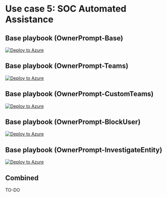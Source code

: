 # Use case 5: SOC Automated Assistance

## Base playbook (OwnerPrompt-Base)
[![Deploy to Azure](https://aka.ms/deploytoazurebutton)](https://portal.azure.com/#create/Microsoft.Template/uri/https%3A%2F%2Fraw.githubusercontent.com%2FAxelBornauw%2Fsentinel-use_cases%2Fmain%2FUse%2520case%25205%2FOwnerPrompt-Base%2Fazuredeploy.json)

## Base playbook (OwnerPrompt-Teams)
[![Deploy to Azure](https://aka.ms/deploytoazurebutton)](https://portal.azure.com/#create/Microsoft.Template/uri/https%3A%2F%2Fraw.githubusercontent.com%2FAxelBornauw%2Fsentinel-use_cases%2Fmain%2FUse%2520case%25205%2FOwnerPrompt-Teams%2Fazuredeploy.json)

## Base playbook (OwnerPrompt-CustomTeams)
[![Deploy to Azure](https://aka.ms/deploytoazurebutton)](https://portal.azure.com/#create/Microsoft.Template/uri/https%3A%2F%2Fraw.githubusercontent.com%2FAxelBornauw%2Fsentinel-use_cases%2Fmain%2FUse%2520case%25205%2FOwnerPrompt-CustomTeams%2Fazuredeploy.json)

## Base playbook (OwnerPrompt-BlockUser)
[![Deploy to Azure](https://aka.ms/deploytoazurebutton)](https://portal.azure.com/#create/Microsoft.Template/uri/https%3A%2F%2Fraw.githubusercontent.com%2FAxelBornauw%2Fsentinel-use_cases%2Fmain%2FUse%2520case%25205%2FOwnerPrompt-BlockUser%2Fazuredeploy.json)

## Base playbook (OwnerPrompt-InvestigateEntity)
[![Deploy to Azure](https://aka.ms/deploytoazurebutton)](https://portal.azure.com/#create/Microsoft.Template/uri/https%3A%2F%2Fraw.githubusercontent.com%2FAxelBornauw%2Fsentinel-use_cases%2Fmain%2FUse%2520case%25205%2FOwnerPrompt-InvestigateEntity%2Fazuredeploy.json)

## Combined
TO-DO